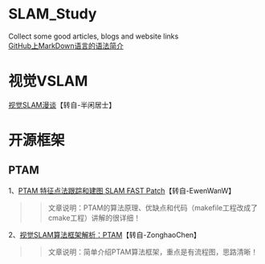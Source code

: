 # SLAM_Study
Collect some good articles, blogs and website links <br>
[GitHub上MarkDown语言的语法简介](https://blog.csdn.net/wqvbjhc/article/details/27349209)

# 视觉VSLAM
[视觉SLAM漫谈](https://www.cnblogs.com/gaoxiang12/p/3695962.html)【转自-半闲居士】

# 开源框架
## PTAM
1、[PTAM 特征点法跟踪和建图 SLAM FAST Patch](https://blog.csdn.net/xiaoxiaowenqiang/article/details/80956013)【转自-EwenWanW】
>>文章说明：PTAM的算法原理、优缺点和代码（makefile工程改成了cmake工程）讲解的很详细！ <br>

2、[视觉SLAM算法框架解析：PTAM](https://www.cnblogs.com/zonghaochen/p/8442699.html)【转自-ZonghaoChen】
>>文章说明：简单介绍PTAM算法框架，重点是有流程图，思路清晰！ <br>
 
